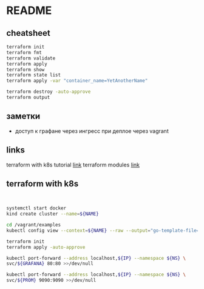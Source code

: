 # README

## cheatsheet

```sh
terraform init
terraform fmt
terraform validate
terraform apply
terraform show
terraform state list
terraform apply -var "container_name=YetAnotherName"

terraform destroy -auto-approve
terraform output
```

## заметки

- доступ к графане через ингресс при деплое через vagrant

## links

terraform with k8s tutorial [link](https://learn.hashicorp.com/tutorials/terraform/kubernetes-provider?in=terraform/kubernetes)
terraform modules [link](https://learn.hashicorp.com/tutorials/terraform/module?in=terraform/modules)

## terraform with k8s

```sh


systemctl start docker
kind create cluster --name=${NAME}

cd /vagrant/examples
kubectl config view --context=${NAME} --raw --output="go-template-file=cluster.tfvars.gotemplate" > main.tf

terraform init
terraform apply -auto-approve

kubectl port-forward --address localhost,${IP} --namespace ${NS} \
svc/${GRAFANA} 80:80 >>/dev/null

kubectl port-forward --address localhost,${IP} --namespace ${NS} \
svc/${PROM} 9090:9090 >>/dev/null



```

